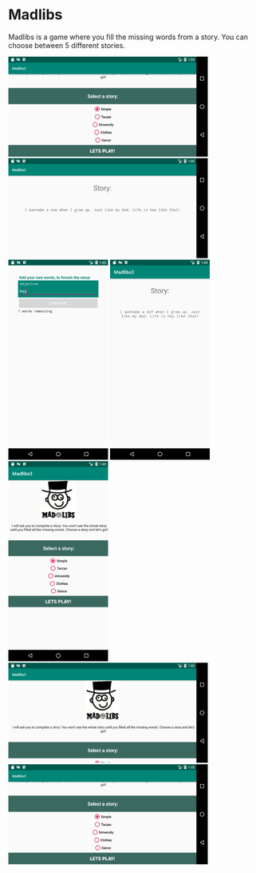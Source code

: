 # Madlibs

Madlibs is a game where you fill the missing words from a story.
You can choose between 5 different stories.


<img src="https://github.com/stuiv/Madlibs/blob/master/images/1.png" data-canonical-src="https://github.com/stuiv/Trivia/blob/master/images/Screenshot_1558452055.png"  width="400" height="200" />

<img src="https://github.com/stuiv/Madlibs/blob/master/images/2.png" data-canonical-src="https://github.com/stuiv/Trivia/blob/master/images/Screenshot_1558452055.png"  width="400" height="200" />

<img src="https://github.com/stuiv/Madlibs/blob/master/images/3.png" data-canonical-src="https://github.com/stuiv/Trivia/blob/master/images/Screenshot_1558452055.png"  width="200" height="400" />

<img src="https://github.com/stuiv/Madlibs/blob/master/images/4.png" data-canonical-src="https://github.com/stuiv/Trivia/blob/master/images/Screenshot_1558452055.png"  width="200" height="400" />

<img src="https://github.com/stuiv/Madlibs/blob/master/images/5.png" data-canonical-src="https://github.com/stuiv/Trivia/blob/master/images/Screenshot_1558452055.png"  width="200" height="400" />
<img src="https://github.com/stuiv/Madlibs/blob/master/images/6.png" data-canonical-src="https://github.com/stuiv/Trivia/blob/master/images/Screenshot_1558452055.png"  width="400" height="200" />
<img src="https://github.com/stuiv/Madlibs/blob/master/images/7.png" data-canonical-src="https://github.com/stuiv/Trivia/blob/master/images/Screenshot_1558452055.png"  width="400" height="200" />
